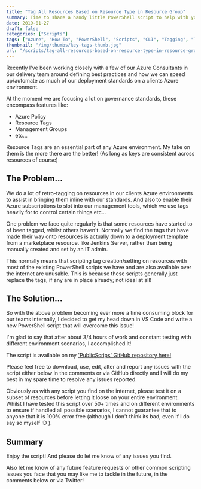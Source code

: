```yaml
---
title: "Tag All Resources Based on Resource Type in Resource Group"
summary: Time to share a handy little PowerShell script to help with your tags on resources
date: 2019-01-27
draft: false
categories: ["Scripts"]
tags: ["Azure", "How To", "PowerShell", "Scripts", "CLI", "Tagging", "Tags", "Governance"]
thumbnail: "/img/thumbs/key-tags-thumb.jpg"
url: "/scripts/tag-all-resources-based-on-resource-type-in-resource-group/"
---
```


Recently I've been working closely with a few of our Azure Consultants in our delivery team around defining best practices and how we can speed up/automate as much of our deployment standards on a clients Azure environment.

At the moment we are focusing a lot on governance standards, these encompass features like:

- Azure Policy
- Resource Tags
- Management Groups
- etc...

Resource Tags are an essential part of any Azure environment. My take on them is the more there are the better! (As long as keys are consistent across resources of course)

## The Problem...

We do a lot of retro-tagging on resources in our clients Azure environments to assist in bringing them inline with our standards. And also to enable their Azure subscriptions to slot into our management tools, which we use tags heavily for to control certain things etc...

One problem we face quite regularly is that some resources have started to of been tagged, whilst others haven't. Normally we find the tags that have made their way onto resources is actually down to a deployment template from a marketplace resource. like Jenkins Server, rather than being manually created and set by an IT admin.

This normally means that scripting tag creation/setting on resources with most of the existing PowerShell scripts we have and are also available over the internet are unusable. This is because these scripts generally just replace the tags, if any are in place already; not ideal at all!

## The Solution...

So with the above problem becoming ever more a time consuming block for our teams internally, I decided to get my head down in VS Code and write a new PowerShell script that will overcome this issue!

I'm glad to say that after about 3/4 hours of work and constant testing with different environment scenarios, I accomplished it!

The script is available on my ['PublicScrips' GitHub repository here!](https://github.com/jtracey93/PublicScripts/blob/master/Azure/PowerShell/Tags/ApplyTagsAllResourceTypesInResourceGroupV1.0.ps1)

Please feel free to download, use, edit, alter and report any issues with the script either below in the comments or via GitHub directly and I will do my best in my spare time to resolve any issues reported.

Obviously as with any script you find on the internet, please test it on a subset of resources before letting it loose on your entire environment. Whilst I have tested this script over 50+ times and on different environments to ensure if handled all possible scenarios, I cannot guarantee that to anyone that it is 100% error free (although I don't think its bad, even if I do say so myself :D ).

## Summary

Enjoy the script! And please do let me know of any issues you find.

Also let me know of any future feature requests or other common scripting issues you face that you may like me to tackle in the future, in the comments below or via Twitter!